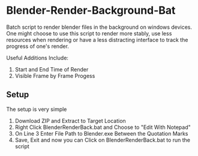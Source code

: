 # Blender-Render-Background-Bat
Batch script to render blender files in the background on windows devices. One might choose to use this script to render more stably, use less resources when rendering or have a less distracting interface to track the progress of one's render.

Useful Additions Include: 
1. Start and End Time of Render
2. Visible Frame by Frame Progess

## Setup

The setup is very simple
1. Download ZIP and Extract to Target Location
2. Right Click BlenderRenderBack.bat and Choose to "Edit With Notepad"
3. On Line 3 Enter File Path to Blender.exe Between the Quotation Marks
4. Save, Exit and now you can Click on BlenderRenderBack.bat to run the script
